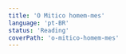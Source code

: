 ```yaml
---
title: 'O Mitico homem-mes'
language: 'pt-BR'
status: 'Reading'
coverPath: 'o-mitico-homem-mes'
---
```

